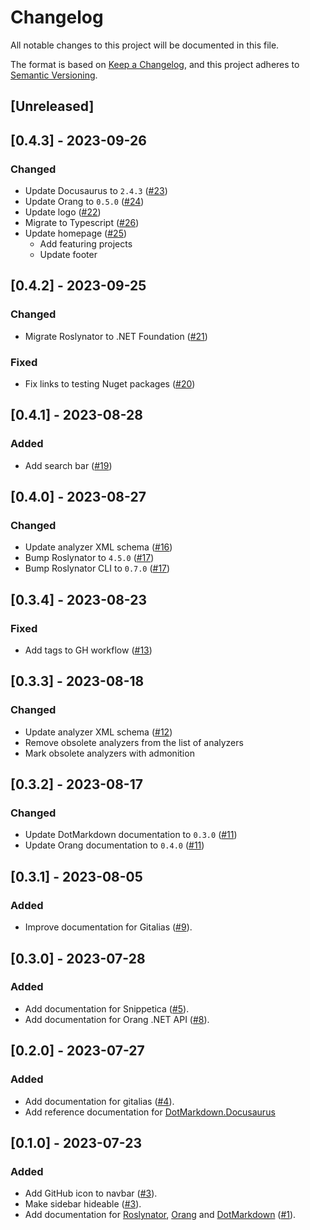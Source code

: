 # Changelog

All notable changes to this project will be documented in this file.

The format is based on [Keep a Changelog](https://keepachangelog.com/en/1.0.0/),
and this project adheres to [Semantic Versioning](https://semver.org/spec/v2.0.0.html).

## [Unreleased]

## [0.4.3] - 2023-09-26

### Changed

- Update Docusaurus to `2.4.3` ([#23](https://github.com/josefpihrt/josefpihrt.github.io/pull/23))
- Update Orang to `0.5.0` ([#24](https://github.com/josefpihrt/josefpihrt.github.io/pull/24))
- Update logo ([#22](https://github.com/josefpihrt/josefpihrt.github.io/pull/22))
- Migrate to Typescript ([#26](https://github.com/josefpihrt/josefpihrt.github.io/pull/26))
- Update homepage ([#25](https://github.com/josefpihrt/josefpihrt.github.io/pull/25))
  - Add featuring projects
  - Update footer

## [0.4.2] - 2023-09-25

### Changed

- Migrate Roslynator to .NET Foundation ([#21](https://github.com/josefpihrt/josefpihrt.github.io/pull/21))

### Fixed

- Fix links to testing Nuget packages ([#20](https://github.com/josefpihrt/josefpihrt.github.io/pull/20))

## [0.4.1] - 2023-08-28

### Added

- Add search bar ([#19](https://github.com/josefpihrt/josefpihrt.github.io/pull/19))

## [0.4.0] - 2023-08-27

### Changed

- Update analyzer XML schema ([#16](https://github.com/josefpihrt/josefpihrt.github.io/pull/16))
- Bump Roslynator to `4.5.0` ([#17](https://github.com/josefpihrt/josefpihrt.github.io/pull/17))
- Bump Roslynator CLI to `0.7.0` ([#17](https://github.com/josefpihrt/josefpihrt.github.io/pull/17))

## [0.3.4] - 2023-08-23

### Fixed

- Add tags to GH workflow ([#13](https://github.com/josefpihrt/josefpihrt.github.io/pull/13))

## [0.3.3] - 2023-08-18

### Changed

- Update analyzer XML schema ([#12](https://github.com/josefpihrt/josefpihrt.github.io/pull/12))
- Remove obsolete analyzers from the list of analyzers
- Mark obsolete analyzers with admonition

## [0.3.2] - 2023-08-17

### Changed

- Update DotMarkdown documentation to `0.3.0` ([#11](https://github.com/josefpihrt/josefpihrt.github.io/pull/11))
- Update Orang documentation to `0.4.0` ([#11](https://github.com/josefpihrt/josefpihrt.github.io/pull/11))

## [0.3.1] - 2023-08-05

### Added

- Improve documentation for Gitalias ([#9](https://github.com/josefpihrt/josefpihrt.github.io/pull/9)).

## [0.3.0] - 2023-07-28

### Added

- Add documentation for Snippetica ([#5](https://github.com/josefpihrt/josefpihrt.github.io/pull/5)).
- Add documentation for Orang .NET API ([#8](https://github.com/josefpihrt/josefpihrt.github.io/pull/8)).

## [0.2.0] - 2023-07-27

### Added

- Add documentation for gitalias ([#4](https://github.com/josefpihrt/josefpihrt.github.io/pull/4)).
- Add reference documentation for [DotMarkdown.Docusaurus](https://www.nuget.org/packages/DotMarkdown.Docusaurus)

## [0.1.0] - 2023-07-23

### Added

- Add GitHub icon to navbar ([#3](https://github.com/josefpihrt/josefpihrt.github.io/pull/3)).
- Make sidebar hideable ([#3](https://github.com/josefpihrt/josefpihrt.github.io/pull/3)).
- Add documentation for [Roslynator](https://github.com/dotnet/roslynator), [Orang](https://github.com/josefpihrt/orang) and [DotMarkdown](https://github.com/josefpihrt/dotmarkdown) ([#1](https://github.com/josefpihrt/josefpihrt.github.io/pull/1)).
